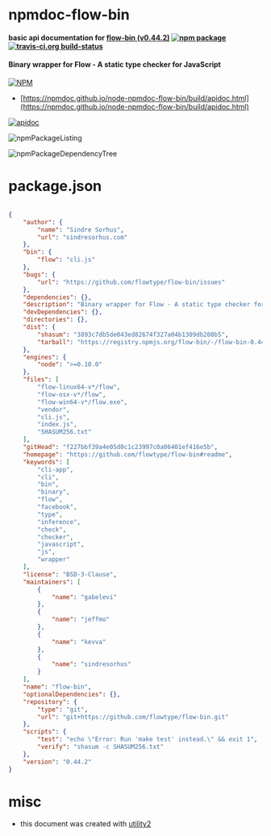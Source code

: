 # npmdoc-flow-bin

#### basic api documentation for  [flow-bin (v0.44.2)](https://github.com/flowtype/flow-bin#readme)  [![npm package](https://img.shields.io/npm/v/npmdoc-flow-bin.svg?style=flat-square)](https://www.npmjs.org/package/npmdoc-flow-bin) [![travis-ci.org build-status](https://api.travis-ci.org/npmdoc/node-npmdoc-flow-bin.svg)](https://travis-ci.org/npmdoc/node-npmdoc-flow-bin)

#### Binary wrapper for Flow - A static type checker for JavaScript

[![NPM](https://nodei.co/npm/flow-bin.png?downloads=true&downloadRank=true&stars=true)](https://www.npmjs.com/package/flow-bin)

- [https://npmdoc.github.io/node-npmdoc-flow-bin/build/apidoc.html](https://npmdoc.github.io/node-npmdoc-flow-bin/build/apidoc.html)

[![apidoc](https://npmdoc.github.io/node-npmdoc-flow-bin/build/screenCapture.buildCi.browser.%252Ftmp%252Fbuild%252Fapidoc.html.png)](https://npmdoc.github.io/node-npmdoc-flow-bin/build/apidoc.html)

![npmPackageListing](https://npmdoc.github.io/node-npmdoc-flow-bin/build/screenCapture.npmPackageListing.svg)

![npmPackageDependencyTree](https://npmdoc.github.io/node-npmdoc-flow-bin/build/screenCapture.npmPackageDependencyTree.svg)



# package.json

```json

{
    "author": {
        "name": "Sindre Sorhus",
        "url": "sindresorhus.com"
    },
    "bin": {
        "flow": "cli.js"
    },
    "bugs": {
        "url": "https://github.com/flowtype/flow-bin/issues"
    },
    "dependencies": {},
    "description": "Binary wrapper for Flow - A static type checker for JavaScript",
    "devDependencies": {},
    "directories": {},
    "dist": {
        "shasum": "3893c7db5de043ed82674f327a04b1309db208b5",
        "tarball": "https://registry.npmjs.org/flow-bin/-/flow-bin-0.44.2.tgz"
    },
    "engines": {
        "node": ">=0.10.0"
    },
    "files": [
        "flow-linux64-v*/flow",
        "flow-osx-v*/flow",
        "flow-win64-v*/flow.exe",
        "vendor",
        "cli.js",
        "index.js",
        "SHASUM256.txt"
    ],
    "gitHead": "f227bbf39a4e05d0c1c23997c0a06401ef416e5b",
    "homepage": "https://github.com/flowtype/flow-bin#readme",
    "keywords": [
        "cli-app",
        "cli",
        "bin",
        "binary",
        "flow",
        "facebook",
        "type",
        "inference",
        "check",
        "checker",
        "javascript",
        "js",
        "wrapper"
    ],
    "license": "BSD-3-Clause",
    "maintainers": [
        {
            "name": "gabelevi"
        },
        {
            "name": "jeffmo"
        },
        {
            "name": "kevva"
        },
        {
            "name": "sindresorhus"
        }
    ],
    "name": "flow-bin",
    "optionalDependencies": {},
    "repository": {
        "type": "git",
        "url": "git+https://github.com/flowtype/flow-bin.git"
    },
    "scripts": {
        "test": "echo \"Error: Run 'make test' instead.\" && exit 1",
        "verify": "shasum -c SHASUM256.txt"
    },
    "version": "0.44.2"
}
```



# misc
- this document was created with [utility2](https://github.com/kaizhu256/node-utility2)
